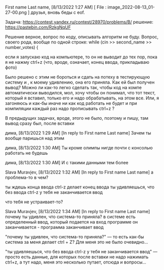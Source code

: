 First name Last name, [8/13/2022 1:27 AM]
[ File : image_2022-08-13_01-27-00.png ]
друзья, вновь беды с eof.

Задача: https://contest.yandex.ru/contest/28970/problems/B/
решение: https://pastebin.com/RzkgNqUF

Решение верное, вопрос по коду, описывать алгоритм не буду. Вопрос, своего рода, вообще по одной строке: while (cin >> second_name >> number_votes) {

если я запускаю код на компьютере, то он не выводит до тех пор, пока я не нажму ctrl+z (что, вроде, означает, конец ввода, прикладываю фото)

Было решено с этим не бороться и сдать на потеху в тестирующую систему и , к моему удивлению, она его приняла. Как ей был получен вывод? Можно ли как-то легко сделать так, чтобы код на компе автоматически выводился, мол, хочу чтобы он понимал, что тот текст, который я вставил, только его и надо обрабатывать, на этом все. Или, я загоняюсь и как-бы иначе ни как код работать не будет и при компиляции каждый раз надо прописывать ctrl+z ?

В предыдущих задачах, вроде, этого не было, поэтому и пишу, там вывод сразу был, после вставки

дима, [8/13/2022 1:29 AM]
[In reply to First name Last name]
Зачем ты вообще паришься над этим

дима, [8/13/2022 1:30 AM]
Ты кроме олимпы нигде почти с консолью работать не будешь

дима, [8/13/2022 1:30 AM]
И с такими данными тем более

Slava Muravjev, [8/13/2022 1:32 AM]
[In reply to First name Last name]
а проблема-то в чем?

ты ждешь конца ввода
ctrl-z делает конец ввода
ты удивляешься, что без ввода ctrl-z у тебя не заканчивается ввод

что тебя не устраивает-то?

Slava Muravjev, [8/13/2022 1:34 AM]
[In reply to First name Last name]
почему ты удивлен, что система-то приняла?
в системе есть определенный ввод, который подается на вход программе
он заканчивается - программа заканчивает ввод


"почему ты удивлен, что система-то приняла?" — то есть как-бы система за меня делает ctrl + Z? Для меня это не было очевидно...

"ты удивляешься, что без ввода ctrl-z у тебя не заканчивается ввод" — просто есть данные, для которых после вставки не надо нажимать ctrl+z, а тут надо, меня это несколько путает, отсюда и вопросы...
